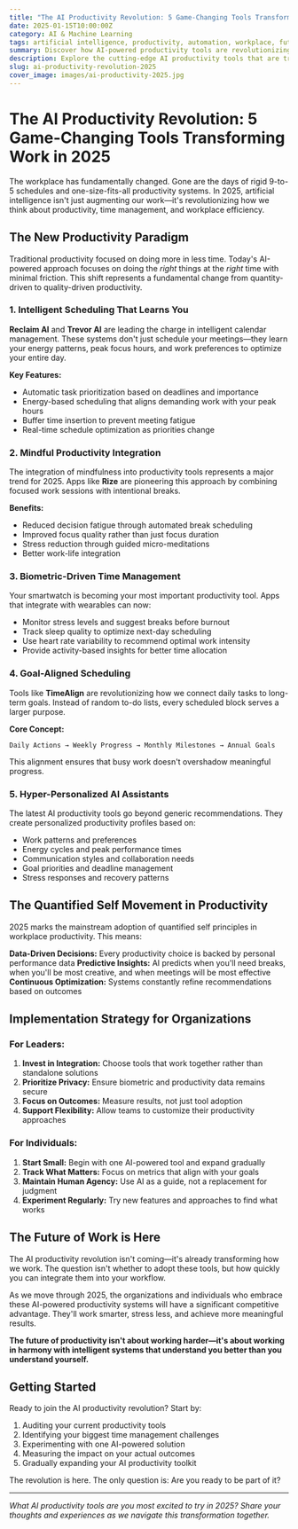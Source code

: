 ```yaml
---
title: "The AI Productivity Revolution: 5 Game-Changing Tools Transforming Work in 2025"
date: 2025-01-15T10:00:00Z
category: AI & Machine Learning
tags: artificial intelligence, productivity, automation, workplace, future tech, ai tools
summary: Discover how AI-powered productivity tools are revolutionizing the workplace in 2025, from intelligent scheduling to mindful time management and beyond.
description: Explore the cutting-edge AI productivity tools that are transforming how we work in 2025. Learn about intelligent scheduling, automated workflows, and the future of workplace efficiency.
slug: ai-productivity-revolution-2025
cover_image: images/ai-productivity-2025.jpg
---
```


# The AI Productivity Revolution: 5 Game-Changing Tools Transforming Work in 2025

The workplace has fundamentally changed. Gone are the days of rigid 9-to-5 schedules and one-size-fits-all productivity systems. In 2025, artificial intelligence isn't just augmenting our work—it's revolutionizing how we think about productivity, time management, and workplace efficiency.

## The New Productivity Paradigm

Traditional productivity focused on doing more in less time. Today's AI-powered approach focuses on doing the *right* things at the *right* time with minimal friction. This shift represents a fundamental change from quantity-driven to quality-driven productivity.

### 1. Intelligent Scheduling That Learns You

**Reclaim AI** and **Trevor AI** are leading the charge in intelligent calendar management. These systems don't just schedule your meetings—they learn your energy patterns, peak focus hours, and work preferences to optimize your entire day.

**Key Features:**
- Automatic task prioritization based on deadlines and importance
- Energy-based scheduling that aligns demanding work with your peak hours
- Buffer time insertion to prevent meeting fatigue
- Real-time schedule optimization as priorities change

### 2. Mindful Productivity Integration

The integration of mindfulness into productivity tools represents a major trend for 2025. Apps like **Rize** are pioneering this approach by combining focused work sessions with intentional breaks.

**Benefits:**
- Reduced decision fatigue through automated break scheduling
- Improved focus quality rather than just focus duration
- Stress reduction through guided micro-meditations
- Better work-life integration

### 3. Biometric-Driven Time Management

Your smartwatch is becoming your most important productivity tool. Apps that integrate with wearables can now:

- Monitor stress levels and suggest breaks before burnout
- Track sleep quality to optimize next-day scheduling
- Use heart rate variability to recommend optimal work intensity
- Provide activity-based insights for better time allocation

### 4. Goal-Aligned Scheduling

Tools like **TimeAlign** are revolutionizing how we connect daily tasks to long-term goals. Instead of random to-do lists, every scheduled block serves a larger purpose.

**Core Concept:**
```
Daily Actions → Weekly Progress → Monthly Milestones → Annual Goals
```

This alignment ensures that busy work doesn't overshadow meaningful progress.

### 5. Hyper-Personalized AI Assistants

The latest AI productivity tools go beyond generic recommendations. They create personalized productivity profiles based on:

- Work patterns and preferences
- Energy cycles and peak performance times
- Communication styles and collaboration needs
- Goal priorities and deadline management
- Stress responses and recovery patterns

## The Quantified Self Movement in Productivity

2025 marks the mainstream adoption of quantified self principles in workplace productivity. This means:

**Data-Driven Decisions:** Every productivity choice is backed by personal performance data
**Predictive Insights:** AI predicts when you'll need breaks, when you'll be most creative, and when meetings will be most effective
**Continuous Optimization:** Systems constantly refine recommendations based on outcomes

## Implementation Strategy for Organizations

### For Leaders:
1. **Invest in Integration:** Choose tools that work together rather than standalone solutions
2. **Prioritize Privacy:** Ensure biometric and productivity data remains secure
3. **Focus on Outcomes:** Measure results, not just tool adoption
4. **Support Flexibility:** Allow teams to customize their productivity approaches

### For Individuals:
1. **Start Small:** Begin with one AI-powered tool and expand gradually
2. **Track What Matters:** Focus on metrics that align with your goals
3. **Maintain Human Agency:** Use AI as a guide, not a replacement for judgment
4. **Experiment Regularly:** Try new features and approaches to find what works

## The Future of Work is Here

The AI productivity revolution isn't coming—it's already transforming how we work. The question isn't whether to adopt these tools, but how quickly you can integrate them into your workflow.

As we move through 2025, the organizations and individuals who embrace these AI-powered productivity systems will have a significant competitive advantage. They'll work smarter, stress less, and achieve more meaningful results.

**The future of productivity isn't about working harder—it's about working in harmony with intelligent systems that understand you better than you understand yourself.**

## Getting Started

Ready to join the AI productivity revolution? Start by:

1. Auditing your current productivity tools
2. Identifying your biggest time management challenges
3. Experimenting with one AI-powered solution
4. Measuring the impact on your actual outcomes
5. Gradually expanding your AI productivity toolkit

The revolution is here. The only question is: Are you ready to be part of it?

---

*What AI productivity tools are you most excited to try in 2025? Share your thoughts and experiences as we navigate this transformation together.*

<!-- Tweetable Snippets:
1. The AI productivity revolution isn't about working harder—it's about working in harmony with intelligent systems that understand you better than you understand yourself. #ProductivityAI #FutureOfWork
2. In 2025, your smartwatch becomes your most important productivity tool, monitoring stress levels and optimizing your schedule before you even realize you need it. #TechTrends #Productivity
3. Gone are random to-do lists. The future is goal-aligned scheduling where every task serves a larger purpose and moves you closer to what matters most. #ProductivityTips #GoalSetting
-->